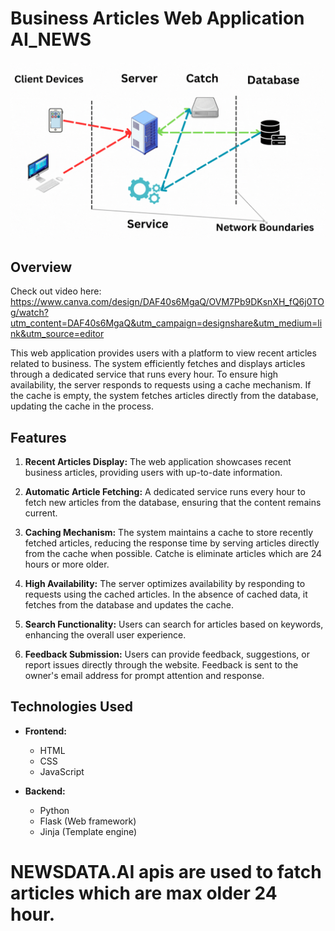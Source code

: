 # Business Articles Web Application AI_NEWS

![image](AI_NEWS_ARCHITECTURE.gif)

## Overview

Check out video here: https://www.canva.com/design/DAF40s6MgaQ/OVM7Pb9DKsnXH_fQ6j0TOg/watch?utm_content=DAF40s6MgaQ&utm_campaign=designshare&utm_medium=link&utm_source=editor

This web application provides users with a platform to view recent articles related to business. The system efficiently fetches and displays articles through a dedicated service that runs every hour. To ensure high availability, the server responds to requests using a cache mechanism. If the cache is empty, the system fetches articles directly from the database, updating the cache in the process.

## Features

1. **Recent Articles Display:** The web application showcases recent business articles, providing users with up-to-date information.

2. **Automatic Article Fetching:** A dedicated service runs every hour to fetch new articles from the database, ensuring that the content remains current.

3. **Caching Mechanism:** The system maintains a cache to store recently fetched articles, reducing the response time by serving articles directly from the cache when possible.
   Catche is eliminate articles which are 24 hours or more older.

5. **High Availability:** The server optimizes availability by responding to requests using the cached articles. In the absence of cached data, it fetches from the database and updates the cache.

6. **Search Functionality:** Users can search for articles based on keywords, enhancing the overall user experience.

7. **Feedback Submission:** Users can provide feedback, suggestions, or report issues directly through the website. Feedback is sent to the owner's email address for prompt attention and response.

## Technologies Used

- **Frontend:**
  - HTML
  - CSS
  - JavaScript

- **Backend:**
  - Python
  - Flask (Web framework)
  - Jinja (Template engine)

# NEWSDATA.AI apis are used to fatch articles which are max older 24 hour.
